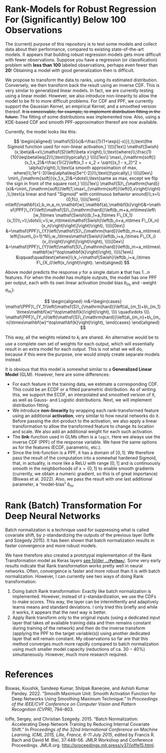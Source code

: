 # Rank-Models for Robust Regression For (Significantly) Below 100 Observations

The (current) purpose of this repository is to test some models and
collect data about their performance, compared to existing
state-of-the-art models. It appears that building robust regression
models gets more difficult with fewer observations. Suppose you have a
regression (or classification) problem with **less than $100$** labeled
observations, perhaps even fewer than **$20$**! Obtaining a model with
good generalization then is difficult.

We propose to transform the data to ranks, using its estimated
distribution. Conversely, we then transform back the result using an
inverse CDF. This is very similar to generalized linear models. In fact,
we are currently testing using a linear model. However, we also
introduce non-linearity to allow the model to be fit to more difficult
problems. For CDF and PPF, we currently support the Gaussian Kernel, an
empirical Kernel, and a smoothed version thereof. ~~It is conceivable,
for example, to implement distribution fitting in the future.~~ The
fitting of some distributions was implemented now. Also, using a
KDE-based CDF and smooth PPF-approximation thereof are now available.

Currently, the model looks like this:

$$
\begin{aligned}
    \mathsf{S}(x)&=\frac{1}{1+\exp{(-x)}},\\;\text{the Sigmoid function used for non-linear activation,}
    \\\\\[1ex\]
    \mathsf{Swish}(x,\beta)&=x\\;\mathsf{S}\left(\beta x\right),\\;\text{where}\\;\frac{1}{10}\leq\beta\leq{2}\\;\text{(typically),}
    \\\\\[1ex\]
    \max\_{\mathrm{soft}}(x_1,x_2)&=\frac{1}{2}\left(x_1 + x_2 + \sqrt{(x_1 - x_2)^2 + \alpha}\right),\\;\text{a smooth approximation of max, where}\\;1e^{-3}\leq\alpha\leq{5e^{-2}}\\;\text{(typically),}
    \\\\\[0ex\]
    \min\_{\mathrm{soft}}(x_1,x_2)&=\dots\\;\text{same as max, except we flip the sign in front of the square root,}
    \\\\\[1ex\]
    \mathsf{S}\_{\mathrm{hard}}(x)&=\min\_{\mathrm{soft}}\left(1,\max\_{\mathrm{soft}}\left(0,x\right)\right),\\;\text{a linear and hard "Sigmoid" with continuous behavior around}\\;x=\\{0,1\\},
    \\\\\[1em\]
    m\left(\mathbf{x},b_m,a_m,\mathbf{w},\mathbf{a},\mathbf{b}\right)&=\mathsf{PPF}\_{Y}\left(\mathsf{S}\_{\mathrm{hard}}\left(b_m+a_m\times\left\[w_1\times \mathsf{Swish}(b_1+a_1\times F\_{X_1}(x_1))\\;+\\;\dots\\;+\\;w_n\times\mathsf{Swish}\left(b_n+a_n\times F\_{X_n}(x_n)\right)\right\]\right)\right),
    \\\\\[0ex\]
    &=\mathsf{PPF}\_{Y}\left(\mathsf{S}\_{\mathrm{hard}}\left(b_m+a_m\times\left\[\sum\_{i=1}^N\\,w_i\times\mathsf{Swish}\left(b_i+a_i\times F\_{X_i}(x_i)\right)\right\]\right)\right),
    \\\\\[0ex\]
    &=\mathsf{PPF}\_{Y}\left(\mathsf{S}\_{\mathrm{hard}}\left(b_m+a_m\times\mathbf{w}^\top\mathbf{k}\right)\right),
    \\\\\[1em\]
    &\qquad\quad\text{where}\\;k_i=\mathsf{Swish}\left(b_i+a_i\times F\_{X_i}\left(x_i\right)\right).
\end{aligned}
$$

Above model predicts the response $y$ for a single datum $\mathbf{x}$
that has $1\dots n$ features. For when the model has multiple outputs,
the model has one PPF per output, each with its own linear activation
(model bias $b_{m_i}$ and -weight $a_{m_i}$):

$$
\begin{aligned}
    m&=\begin{cases}
        \mathsf{PPF}\_{Y_1}\left(\mathsf{S}\_{\mathrm{hard}}\left(a\_{m_1}+b\_{m_1}\times\mathbf{w}^\top\mathbf{k}\right)\right),
        \\\\
        \quad\vdots
        \\\\
        \mathsf{PPF}\_{Y_n}\left(\mathsf{S}\_{\mathrm{hard}}\left(a\_{m_n}+b\_{m_n}\times\mathbf{w}^\top\mathbf{k}\right)\right),
    \end{cases}
\end{aligned}
$$

This way, all the weights related to $k_i$ are shared. An alternative
would be to use a complete own set of weights for each output, which
will essentially result in an extra model for each output. This is not
what we will do, because if this were the purpose, one would simply
create separate models instead.

It is obvious that this model is somewhat similar to a **Generalized
Linear Model** (GLM). However, here are some differences:

- For each feature in the training data, we estimate a corresponding
  CDF. This could be an ECDF or a fitted parametric distribution. As of
  writing this, we support the ECDF, an interpolated and smoothed
  version of it, as well as Gauss- and Logistic distributions. Next, we
  will implement distribution fitting.
- We introduce **non-linearity** by wrapping each rank-transformed
  feature using an additional **activation**, very similar to how neural
  networks do it. Before passing the dot-product to the activation, we
  also apply a linear transformation to allow the transformed feature to
  change its location and scale. We also add an additional weight for
  each such activation.
- The **link**-function used in GLMs often is a `logit`. Here we always
  use the inverse CDF (PPF) of the response variable. We have the same
  options as for the features (ECDF, parametric, etc.).
- Since the link-function is a PPF, it has a domain of $[0,1]$. We
  therefore pass the result of the computation into a somewhat hardened
  Sigmoid, that, in actuality, is more like a ReLU with range $[0,1]$
  and is continuously smooth in the neighborhoods of $x=\{0,1\}$ to
  enable smooth gradients (currently, we obtain a numeric gradient, so
  this is of great importance) (Biswas et al. 2022). Also, we pass the
  result with one last additional parameter, a “model-bias” $b_m$.

# Rank (Batch) Transformation For Deep Neural Networks

Batch normalization is a technique used for suppressing what is called
covariate shift, by z-standardizing the outputs of the previous layer
(Ioffe and Szegedy 2015). It has been shown that batch normalization
results in faster convergence and more robust models.

We have therefore also created a prototypal implementation of the Rank
Transformation model as Keras layers [see folder
**`./Python/`**](./Python). Some very early results indicate that Rank
transformation works pretty well in neural networks. Often, convergence
is faster and more robust than it is with batch normalization. However,
I can currently see two ways of doing Rank transformation:

1.  Doing batch Rank transformation: Exactly like batch normalization is
    implemented. However, instead of z-standardization, we use the CDFs
    to make scores. This way, the layer can be intermittently and
    adaptively learns means and standard deviations. I only tried this
    briefly and while it works, it appears that the next way is better.
2.  Apply Rank transform only to the original inputs (using a dedicated
    input layer that takes *all* available training data and then
    remains constant during training of the network) and then do the
    inverse transform (applying the PPF to the target variable(s)) using
    another dedicated layer that will remain constant. My observations
    so far are that this method converges much more rapidly compared to
    batch normalization using much smaller model capacity (reductions of
    ca. $30-40$%) simultaneously. However, much more research required.

# References

<div id="refs" class="references csl-bib-body hanging-indent">

<div id="ref-Biswas_2022_CVPR" class="csl-entry">

Biswas, Koushik, Sandeep Kumar, Shilpak Banerjee, and Ashish Kumar
Pandey. 2022. “Smooth Maximum Unit: Smooth Activation Function for Deep
Networks Using Smoothing Maximum Technique.” In *Proceedings of the
IEEE/CVF Conference on Computer Vision and Pattern Recognition (CVPR)*,
794–803.

</div>

<div id="ref-IoffeS15" class="csl-entry">

Ioffe, Sergey, and Christian Szegedy. 2015. “Batch Normalization:
Accelerating Deep Network Training by Reducing Internal Covariate
Shift.” In *Proceedings of the 32nd International Conference on Machine
Learning, ICML 2015, Lille, France, 6-11 July 2015*, edited by Francis
R. Bach and David M. Blei, 37:448–56. JMLR Workshop and Conference
Proceedings. JMLR.org. <http://proceedings.mlr.press/v37/ioffe15.html>.

</div>

</div>
